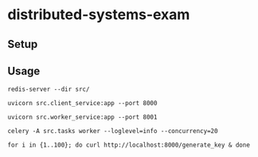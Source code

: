 # distributed-systems-exam




## Setup


## Usage

`redis-server --dir src/`

`uvicorn src.client_service:app --port 8000`

`uvicorn src.worker_service:app --port 8001`

`celery -A src.tasks worker --loglevel=info --concurrency=20`

`for i in {1..100}; do curl http://localhost:8000/generate_key & done`